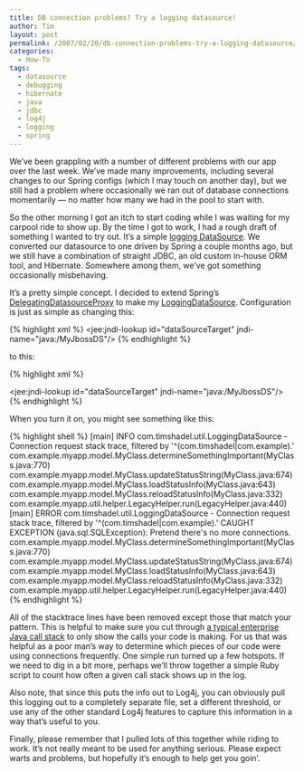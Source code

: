 ```yaml
---
title: DB connection problems? Try a logging datasource!
author: Tim
layout: post
permalink: /2007/02/20/db-connection-problems-try-a-logging-datasource/
categories:
  - How-To
tags:
  - datasource
  - debugging
  - hibernate
  - java
  - jdbc
  - log4j
  - logging
  - spring
---
```

We&#8217;ve been grappling with a number of different problems with our app over the last week. We&#8217;ve made many improvements, including several changes to our Spring configs (which I may touch on another day), but we still had a problem where occasionally we ran out of database connections momentarily &#8212; no matter how many we had in the pool to start with.

So the other morning I got an itch to start coding while I was waiting for my carpool ride to show up. By the time I got to work, I had a rough draft of something I wanted to try out. It&#8217;s a simple [logging DataSource][1]. We converted our datasource to one driven by Spring a couple months ago, but we still have a combination of straight JDBC, an old custom in-house ORM tool, and Hibernate. Somewhere among them, we&#8217;ve got something occasionally misbehaving.

It&#8217;s a pretty simple concept. I decided to extend Spring&#8217;s [DelegatingDatasourceProxy][2] to make my [LoggingDataSource][3]. Configuration is just as simple as changing this:

{% highlight xml %}
<jee:jndi-lookup id="dataSourceTarget" jndi-name="java:/MyJbossDS"/>
{% endhighlight %}

to this:

{% highlight xml %}
<bean id="dataSource" class="com.timshadel.util.LoggingDataSource">
    <property name="targetDataSource" ref="dataSourceTarget"/>
    <property name="filterPattern" value="^(com.timshadel|com.example).*"/>
</bean>

<jee:jndi-lookup id="dataSourceTarget" jndi-name="java:/MyJbossDS"/>
{% endhighlight %}

When you turn it on, you might see something like this:

{% highlight shell %}
[main] INFO  com.timshadel.util.LoggingDataSource  - Connection request stack trace, filtered by '^(com.timshadel|com.example).'
        com.example.myapp.model.MyClass.determineSomethingImportant(MyClass.java:770)
        com.example.myapp.model.MyClass.updateStatusString(MyClass.java:674)
        com.example.myapp.model.MyClass.loadStatusInfo(MyClass.java:643)
        com.example.myapp.model.MyClass.reloadStatusInfo(MyClass.java:332)
        com.example.myapp.util.helper.LegacyHelper.run(LegacyHelper.java:440)
[main] ERROR com.timshadel.util.LoggingDataSource  - Connection request stack trace, filtered by '^(com.timshadel|com.example).'
        CAUGHT EXCEPTION (java.sql.SQLException): Pretend there's no more connections.
        com.example.myapp.model.MyClass.determineSomethingImportant(MyClass.java:770)
        com.example.myapp.model.MyClass.updateStatusString(MyClass.java:674)
        com.example.myapp.model.MyClass.loadStatusInfo(MyClass.java:643)
        com.example.myapp.model.MyClass.reloadStatusInfo(MyClass.java:332)
        com.example.myapp.util.helper.LegacyHelper.run(LegacyHelper.java:440)
{% endhighlight %}

All of the stacktrace lines have been removed except those that match your pattern.  This is helpful to make sure you cut through <a href="http://ptrthomas.wordpress.com/2006/06/06/java-call-stack-from-http-upto-jdbc-as-a-picture/">a typical enterprise Java call stack</a> to only show the calls your code is making.  For us that was helpful as a poor man&#8217;s way to determine which pieces of our code were using connections frequently.  One simple run turned up a few hotspots.  If we need to dig in a bit more, perhaps we&#8217;ll throw together a simple Ruby script to count how often a given call stack shows up in the log.

Also note, that since this puts the info out to Log4j, you can obviously pull this logging out to a completely separate file, set a different threshold, or use any of the other standard Log4j features to capture this information in a way that&#8217;s useful to you.

Finally, please remember that I pulled lots of this together while riding to work.  It&#8217;s not really meant to be used for anything serious.  Please expect warts and problems, but hopefully it&#8217;s enough to help get you goin&#8217;.

 [1]: http://timshadel.com/code/small/logging-datastore/
 [2]: http://static.springframework.org/spring/docs/2.0.x/api/index.html?org/springframework/jdbc/datasource/DelegatingDataSource.html
 [3]: http://timshadel.com/code/small/logging-datastore/src/main/java/com/timshadel/util/LoggingDataSource.java
